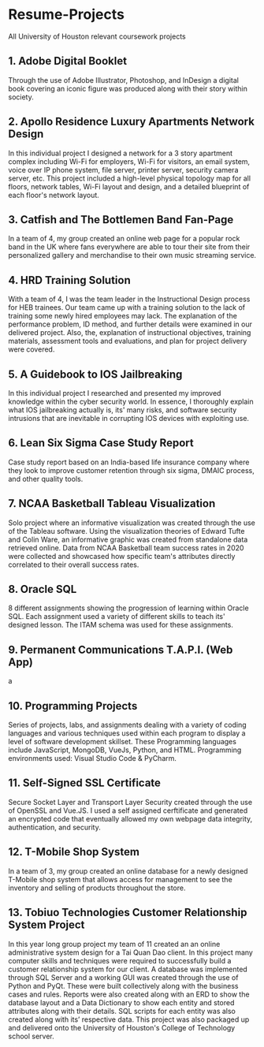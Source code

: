 # Resume-Projects
All University of Houston relevant coursework projects 


## 1. Adobe Digital Booklet

Through the use of Adobe Illustrator, Photoshop, and InDesign a digital book covering an iconic figure was produced along with their story within society.


## 2. Apollo Residence Luxury Apartments Network Design

In this individual project I designed a network for a 3 story apartment complex including Wi-Fi for employers, Wi-Fi for visitors, an email system, voice over IP phone system, file server, printer server, security camera server, etc. This project included a high-level physical topology map for all floors, network tables, Wi-Fi layout and design, and a detailed blueprint of each floor's network layout.


## 3. Catfish and The Bottlemen Band Fan-Page

In a team of 4, my group created an online web page for a popular rock band in the UK where fans everywhere are able to tour their site from their personalized gallery and merchandise to their own music streaming service.


## 4. HRD Training Solution

With a team of 4, I was the team leader in the Instructional Design process for HEB trainees. Our team came up with a training solution to the lack of training some newly hired employees may lack. The explanation of the performance problem, ID method, and further details were examined in our delivered project. Also, the, explanation of instructional objectives, training materials, assessment tools and evaluations, and plan for project delivery were covered.


## 5. A Guidebook to IOS Jailbreaking

In this individual project I researched and presented my improved knowledge within the cyber security world. In essence, I thoroughly explain what IOS jailbreaking actually is, its' many risks, and software security intrusions that are inevitable in corrupting IOS devices with exploiting use.


## 6. Lean Six Sigma Case Study Report

Case study report based on an India-based life insurance company where they look to improve customer retention through six sigma, DMAIC process, and other quality tools.


## 7. NCAA Basketball Tableau Visualization

Solo project where an informative visualization was created through the use of the Tableau software. Using the visualization theories of Edward Tufte and Colin Ware, an informative graphic was created from standalone data retrieved online. Data from NCAA Basketball team success rates in 2020 were collected and showcased how specific team's attributes directly correlated to their overall success rates.


## 8. Oracle SQL

8 different assignments showing the progression of learning within Oracle SQL. Each assignment used a variety of different skills to teach its' designed lesson. The ITAM schema was used for these assignments.


## 9. Permanent Communications T.A.P.I. (Web App)

a


## 10. Programming Projects

Series of projects, labs, and assignments dealing with a variety of coding languages and various techniques used within each program to display a level of software development skillset. These Programming languages include JavaScript, MongoDB, VueJs, Python, and HTML. Programming environments used: Visual Studio Code & PyCharm.


## 11. Self-Signed SSL Certificate

Secure Socket Layer and Transport Layer Security created through the use of OpenSSL and Vue.JS. I used a self assigned cerftificate and generated an encrypted code that eventually allowed my own webpage data integrity, authentication, and security.


## 12. T-Mobile Shop System

In a team of 3, my group created an online database for a newly designed T-Mobile shop system that allows access for management to see the inventory and selling of products throughout the store.


## 13. Tobiuo Technologies Customer Relationship System Project

In this year long group project my team of 11 created an an online administrative system design for a Tai Quan Dao client. In this project many computer skills and techniques were required to successfully build a customer relationship system for our client. A database was implemented through SQL Server and a working GUI was created through the use of Python and PyQt. These were built collectively along with the business cases and rules. Reports were also created along with an ERD to show the database layout and a Data Dictionary to show each entity and stored attributes along with their details. SQL scripts for each entity was also created along with its’ respective data. This project was also packaged up and delivered onto the University of Houston's College of Technology school server.


